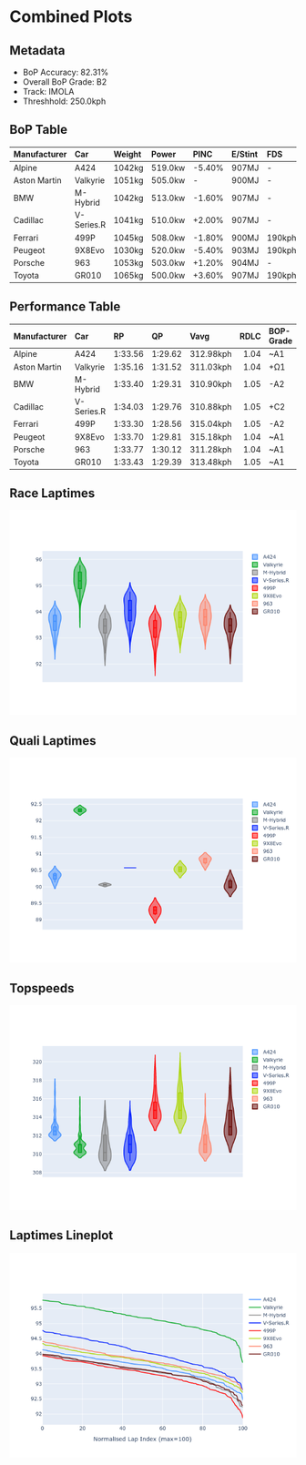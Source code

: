 # Combined Plots

## Metadata

- BoP Accuracy: 82.31%
- Overall BoP Grade: B2
- Track: IMOLA
- Threshhold: 250.0kph

## BoP Table
| Manufacturer   | Car        | Weight   | Power   | PINC   | E/Stint   | FDS    | RDP    | QDP    | TDP    |
|:---------------|:-----------|:---------|:--------|:-------|:----------|:-------|:-------|:-------|:-------|
| Alpine         | A424       | 1042kg   | 519.0kw | -5.40% | 907MJ     | -      | 50.24% | 66.67% | 11.49% |
| Aston Martin   | Valkyrie   | 1051kg   | 505.0kw | -      | 900MJ     | -      | 53.85% | 66.67% | 18.16% |
| BMW            | M-Hybrid   | 1042kg   | 513.0kw | -1.60% | 907MJ     | -      | 50.24% | 18.18% | 45.69% |
| Cadillac       | V-Series.R | 1041kg   | 510.0kw | +2.00% | 907MJ     | -      | 48.82% | 25.00% | 34.93% |
| Ferrari        | 499P       | 1045kg   | 508.0kw | -1.80% | 900MJ     | 190kph | 47.24% | 60.00% | 6.77%  |
| Peugeot        | 9X8Evo     | 1030kg   | 520.0kw | -5.40% | 903MJ     | 190kph | 50.94% | 40.00% | 10.63% |
| Porsche        | 963        | 1053kg   | 503.0kw | +1.20% | 904MJ     | -      | 51.26% | 50.00% | 19.00% |
| Toyota         | GR010      | 1065kg   | 500.0kw | +3.60% | 907MJ     | 190kph | 50.00% | 42.86% | 4.49%  |

## Performance Table
| Manufacturer   | Car        | RP      | QP      | Vavg      |   RDLC | BOP-Grade   | Match   |
|:---------------|:-----------|:--------|:--------|:----------|-------:|:------------|:--------|
| Alpine         | A424       | 1:33.56 | 1:29.62 | 312.98kph |   1.04 | ~A1         | 99.53%  |
| Aston Martin   | Valkyrie   | 1:35.16 | 1:31.52 | 311.03kph |   1.04 | +Ω1         | 3.57%   |
| BMW            | M-Hybrid   | 1:33.40 | 1:29.31 | 310.90kph |   1.05 | -A2         | 94.37%  |
| Cadillac       | V-Series.R | 1:34.03 | 1:29.76 | 310.88kph |   1.05 | +C2         | 72.33%  |
| Ferrari        | 499P       | 1:33.30 | 1:28.56 | 315.04kph |   1.05 | -A2         | 92.00%  |
| Peugeot        | 9X8Evo     | 1:33.70 | 1:29.81 | 315.18kph |   1.04 | ~A1         | 100.00% |
| Porsche        | 963        | 1:33.77 | 1:30.12 | 311.28kph |   1.04 | ~A1         | 100.00% |
| Toyota         | GR010      | 1:33.43 | 1:29.39 | 313.48kph |   1.05 | ~A1         | 96.70%  |

## Race Laptimes
![Race Laptimes](images/race_violin.png)

## Quali Laptimes
![Quali Laptimes](images/quali_violin.png)

## Topspeeds
![Topspeeds](images/topspeed_violin.png)

## Laptimes Lineplot
![Laptimes Lineplot](images/laptime_line.png)

